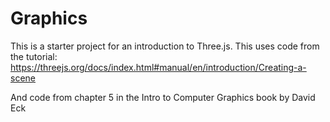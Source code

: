 # Graphics
This is a starter project for an introduction to Three.js. This uses code from the tutorial: https://threejs.org/docs/index.html#manual/en/introduction/Creating-a-scene

And code from chapter 5 in the Intro to Computer Graphics book by David Eck
